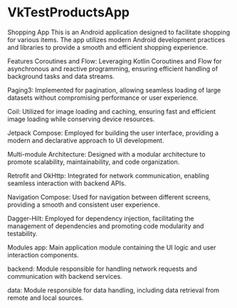 ﻿# VkTestProductsApp
 
Shopping App
This is an Android application designed to facilitate shopping for various items. The app utilizes modern Android development practices and libraries to provide a smooth and efficient shopping experience.

Features
Coroutines and Flow: Leveraging Kotlin Coroutines and Flow for asynchronous and reactive programming, ensuring efficient handling of background tasks and data streams.

Paging3: Implemented for pagination, allowing seamless loading of large datasets without compromising performance or user experience.

Coil: Utilized for image loading and caching, ensuring fast and efficient image loading while conserving device resources.

Jetpack Compose: Employed for building the user interface, providing a modern and declarative approach to UI development.

Multi-module Architecture: Designed with a modular architecture to promote scalability, maintainability, and code organization.

Retrofit and OkHttp: Integrated for network communication, enabling seamless interaction with backend APIs.

Navigation Compose: Used for navigation between different screens, providing a smooth and consistent user experience.

Dagger-Hilt: Employed for dependency injection, facilitating the management of dependencies and promoting code modularity and testability.

Modules
app: Main application module containing the UI logic and user interaction components.

backend: Module responsible for handling network requests and communication with backend services.

data: Module responsible for data handling, including data retrieval from remote and local sources.
